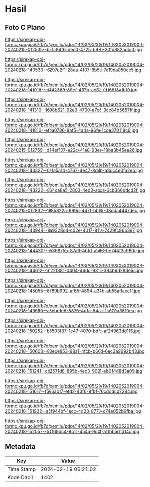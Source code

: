 # Hasil

## Foto C Plano

https://sirekap-obj-formc.kpu.go.id/fb7d/pemilu/pdpr/14/02/05/20/19/1402052019004-20240215-012535--b51c84f6-dec0-4725-b970-30fd882adbcf.jpg

https://sirekap-obj-formc.kpu.go.id/fb7d/pemilu/pdpr/14/02/05/20/19/1402052019004-20240218-140530--6297e2f1-28ea-4f07-8b5d-7e19da050cc5.jpg

https://sirekap-obj-formc.kpu.go.id/fb7d/pemilu/pdpr/14/02/05/20/19/1402052019004-20240218-141016--cf442369-89ef-457b-ae52-fd16818a1bf9.jpg

https://sirekap-obj-formc.kpu.go.id/fb7d/pemilu/pdpr/14/02/05/20/19/1402052019004-20240218-141310--1698b621-92e3-4700-a7c8-3cc84b5657ff.jpg

https://sirekap-obj-formc.kpu.go.id/fb7d/pemilu/pdpr/14/02/05/20/19/1402052019004-20240218-141810--efba0786-8af5-4a4a-96fe-1cde370118c9.jpg

https://sirekap-obj-formc.kpu.go.id/fb7d/pemilu/pdpr/14/02/05/20/19/1402052019004-20240215-012759--d44ef107-e22c-41a8-93ee-18ba3b45ea26.jpg

https://sirekap-obj-formc.kpu.go.id/fb7d/pemilu/pdpr/14/02/05/20/19/1402052019004-20240218-143327--0afa5a14-4767-4e47-8d4b-a8dc4e0fa2eb.jpg

https://sirekap-obj-formc.kpu.go.id/fb7d/pemilu/pdpr/14/02/05/20/19/1402052019004-20240218-143222--864ca8a5-2803-4ed3-abca-3cb366ddcd2f.jpg

https://sirekap-obj-formc.kpu.go.id/fb7d/pemilu/pdpr/14/02/05/20/19/1402052019004-20240215-012832--1985822a-999d-447f-bb95-08dda4447dec.jpg

https://sirekap-obj-formc.kpu.go.id/fb7d/pemilu/pdpr/14/02/05/20/19/1402052019004-20240218-143944--8a9328cd-c02e-4017-811a-7429fc96b3e7.jpg

https://sirekap-obj-formc.kpu.go.id/fb7d/pemilu/pdpr/14/02/05/20/19/1402052019004-20240218-144430--e536875b-87a6-4bfd-ab66-0e744f3c980e.jpg

https://sirekap-obj-formc.kpu.go.id/fb7d/pemilu/pdpr/14/02/05/20/19/1402052019004-20240218-144612--6122f381-0404-46dc-9315-394b6d283e5c.jpg

https://sirekap-obj-formc.kpu.go.id/fb7d/pemilu/pdpr/14/02/05/20/19/1402052019004-20240218-145055--8789b992-af65-4894-a34b-ab55affaec1f.jpg

https://sirekap-obj-formc.kpu.go.id/fb7d/pemilu/pdpr/14/02/05/20/19/1402052019004-20240218-145650--a8ebe1e9-8876-4d1a-94aa-1c679a5810ea.jpg

https://sirekap-obj-formc.kpu.go.id/fb7d/pemilu/pdpr/14/02/05/20/19/1402052019004-20240218-150252--b6503f37-1c47-4070-bdfc-af24963dd116.jpg

https://sirekap-obj-formc.kpu.go.id/fb7d/pemilu/pdpr/14/02/05/20/19/1402052019004-20240218-150603--80ece853-98a1-4fcb-b66d-6ec3a9692b43.jpg

https://sirekap-obj-formc.kpu.go.id/fb7d/pemilu/pdpr/14/02/05/20/19/1402052019004-20240218-151241--cb2571d8-895b-4ec3-9021-eb014d8d3a09.jpg

https://sirekap-obj-formc.kpu.go.id/fb7d/pemilu/pdpr/14/02/05/20/19/1402052019004-20240218-151617--f566ab17-efd2-43f6-8fbf-76cdddcd7284.jpg

https://sirekap-obj-formc.kpu.go.id/fb7d/pemilu/pdpr/14/02/05/20/19/1402052019004-20240218-151932--a5f944bf-1ecc-4d28-8773-c74e052b9fba.jpg

https://sirekap-obj-formc.kpu.go.id/fb7d/pemilu/pdpr/14/02/05/20/19/1402052019004-20240218-152057--54f69dc4-9b11-454a-9d0f-a11bb5d1d14d.jpg


## Metadata

| Key        | Value               |
| ---------- | ------------------- |
| Time Stamp | 2024-02-19 06:21:02 |
| Kode Dapil | 1402                |



